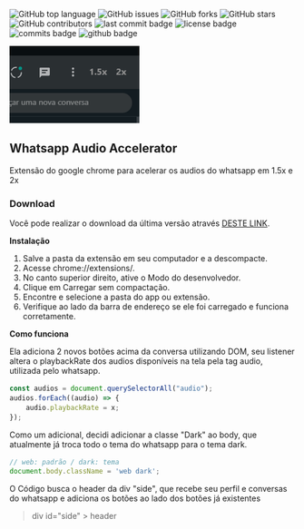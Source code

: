![GitHub top language](https://img.shields.io/github/languages/top/fddaineze/whatsapp-audio-accelerator)
![GitHub issues](https://img.shields.io/github/issues/fddaineze/whatsapp-audio-accelerator.svg)
![GitHub forks](https://img.shields.io/github/forks/fddaineze/whatsapp-audio-accelerator.svg)
![GitHub stars](https://img.shields.io/github/stars/fddaineze/whatsapp-audio-accelerator.svg)
![GitHub contributors](https://img.shields.io/github/contributors/fddaineze/whatsapp-audio-accelerator.svg)
![last commit badge](https://badgen.net/github/last-commit/fddaineze/whatsapp-audio-accelerator)
![license badge](https://badgen.net/github/license/fddaineze/whatsapp-audio-accelerator)
![commits badge](https://badgen.net/github/commits/fddaineze/whatsapp-audio-accelerator)
![github badge](https://badgen.net/badge/icon/github?icon=github&label)

<img src="print.png" alt="demonstração de tela">

## Whatsapp Audio Accelerator

Extensão do google chrome para acelerar os audios do whatsapp em 1.5x e 2x

### Download

Você pode realizar o download da última versão através [DESTE LINK](https://drive.google.com/uc?export=download&id=1-m1ODwSwOl7LYktHoQG0GwsFtbABJTTU).

**Instalação**

1. Salve a pasta da extensão em seu computador e a descompacte.
2. Acesse chrome://extensions/.
3. No canto superior direito, ative o Modo do desenvolvedor.
4. Clique em Carregar sem compactação.
5. Encontre e selecione a pasta do app ou extensão.
6. Verifique ao lado da barra de endereço se ele foi carregado e funciona corretamente.

**Como funciona**

Ela adiciona 2 novos botões acima da conversa utilizando DOM, seu listener altera o playbackRate dos audios disponíveis na tela pela tag audio, utilizada pelo whatsapp.

```js
const audios = document.querySelectorAll("audio");
audios.forEach((audio) => {
    audio.playbackRate = x;
});
```

Como um adicional, decidi adicionar a classe "Dark" ao body, que atualmente já troca todo o tema do whatsapp para o tema dark.

```js
// web: padrão / dark: tema
document.body.className = 'web dark';
```

O Código busca o header da div "side", que recebe seu perfil e conversas do whatsapp e adiciona os botões ao lado dos botões já existentes
> div id="side" > header
